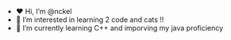 - ❤️ Hi, I’m @nckel
- 🍃 I’m interested in learning 2 code and cats !!
- 🧸 I’m currently learning C++ and imporving my java proficiency 


<!---
nckel/nckel is a ✨ special ✨ repository because its `README.md` (this file) appears on your GitHub profile.
You can click the Preview link to take a look at your changes.
--->
